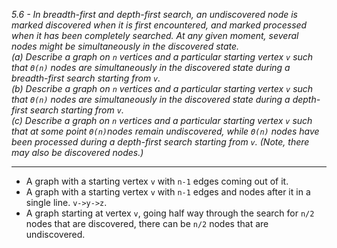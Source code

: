 *5.6 - In breadth-first and depth-first search, an undiscovered node is marked discovered when it is first encountered, and marked processed when it has been completely searched. At any given moment, several nodes might be simultaneously in the discovered state.*  
*(a) Describe a graph on `n` vertices and a particular starting vertex `v` such that `Θ(n)` nodes are simultaneously in the discovered state during a breadth-first search starting from `v`.  
(b) Describe a graph on `n` vertices and a particular starting vertex `v` such that `Θ(n)` nodes are simultaneously in the discovered state during a depth-first search starting from `v`.  
(c) Describe a graph on `n` vertices and a particular starting vertex `v` such that at some point `Θ(n)`nodes remain undiscovered, while `Θ(n)` nodes have been processed during a depth-first search starting from `v`. (Note, there may also be discovered nodes.)*
***
- A graph with a starting vertex `v` with `n-1` edges coming out of it.
- A graph with a starting vertex `v` with `n-1` edges and nodes after it in a single line. `v->y->z`.
- A graph starting at vertex `v`, going half way through the search for `n/2` nodes that are discovered, there can be `n/2` nodes that are undiscovered.
